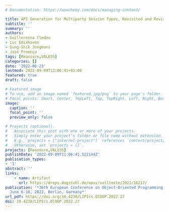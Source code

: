 ```yaml
---
# Documentation: https://wowchemy.com/docs/managing-content/

title: API Generation for Multiparty Session Types, Revisited and Revised Using Scala 3
subtitle: ''
summary: ''
authors:
- Guillermina Cledou
- Luc Edixhoven
- Sung-Shik Jongmans
- José Proença
tags: [Reassure,VALU3S]
categories: []
date: '2022-06-23'
lastmod: 2022-09-09T12:06:41+01:00
featured: true
draft: false

# Featured image
# To use, add an image named `featured.jpg/png` to your page's folder.
# Focal points: Smart, Center, TopLeft, Top, TopRight, Left, Right, BottomLeft, Bottom, BottomRight.
image:
  caption: ''
  focal_point: ''
  preview_only: false

# Projects (optional).
#   Associate this post with one or more of your projects.
#   Simply enter your project's folder or file name without extension.
#   E.g. `projects = ["internal-project"]` references `content/project/deep-learning/index.md`.
#   Otherwise, set `projects = []`.
projects: [Reassure,VALU3S]
publishDate: '2022-09-09T11:06:41.522144Z'
publication_types:
- '1'
abstract: ''
links:
    - name: Artifact
      url: https://drops.dagstuhl.de/opus/volltexte/2022/16217/
publication: '*36th European Conference on Object-Oriented Programming, ECOOP 2022,
  June 6-10, 2022, Berlin, Germany*'
url_pdf: https://doi.org/10.4230/LIPIcs.ECOOP.2022.27
doi: 10.4230/LIPIcs.ECOOP.2022.27
---
```

